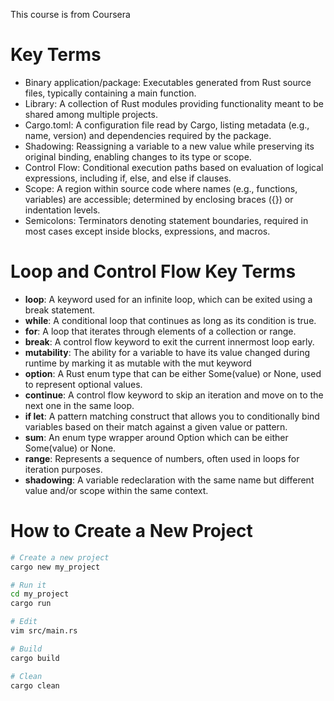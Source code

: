 This course is from Coursera

# Key Terms

* Binary application/package: Executables generated from Rust source
  files, typically containing a main function.
* Library: A collection of Rust modules providing functionality meant to
  be shared among multiple projects.
* Cargo.toml: A configuration file read by Cargo, listing metadata
  (e.g., name, version) and dependencies required by the package.
* Shadowing: Reassigning a variable to a new value while preserving its
  original binding, enabling changes to its type or scope.
* Control Flow: Conditional execution paths based on evaluation of
  logical expressions, including if, else, and else if clauses.
* Scope: A region within source code where names (e.g., functions,
  variables) are accessible; determined by enclosing braces ({}) or
  indentation levels.
* Semicolons: Terminators denoting statement boundaries, required in
  most cases except inside blocks, expressions, and macros.

# Loop and Control Flow Key Terms

* **loop**: A keyword used for an infinite loop, which can be exited using a
  break statement.
* **while**: A conditional loop that continues as long as its condition is
  true.
* **for**: A loop that iterates through elements of a collection or range.
* **break**: A control flow keyword to exit the current innermost loop
  early.
* **mutability**: The ability for a variable to have its value changed
  during runtime by marking it as mutable with the mut keyword
* **option**: A Rust enum type that can be either Some(value) or None, used
  to represent optional values.
* **continue**: A control flow keyword to skip an iteration and move on to
  the next one in the same loop.
* **if let**: A pattern matching construct that allows you to conditionally
  bind variables based on their match against a given value or pattern.
* **sum**: An enum type wrapper around Option<T> which can be either
  Some(value) or None.
* **range**: Represents a sequence of numbers, often used in loops for
  iteration purposes.
* **shadowing**: A variable redeclaration with the same name but different
  value and/or scope within the same context.

# How to Create a New Project

```bash
# Create a new project
cargo new my_project

# Run it
cd my_project
cargo run

# Edit
vim src/main.rs

# Build
cargo build

# Clean
cargo clean
```

